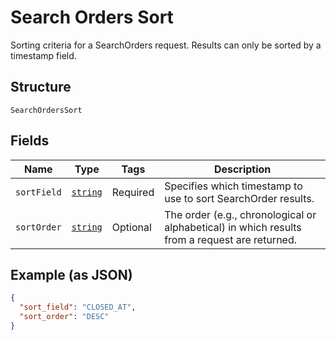 
# Search Orders Sort

Sorting criteria for a SearchOrders request. Results can only be sorted
by a timestamp field.

## Structure

`SearchOrdersSort`

## Fields

| Name | Type | Tags | Description |
|  --- | --- | --- | --- |
| `sortField` | [`string`](/doc/models/search-orders-sort-field.md) | Required | Specifies which timestamp to use to sort SearchOrder results. |
| `sortOrder` | [`string`](/doc/models/sort-order.md) | Optional | The order (e.g., chronological or alphabetical) in which results from a request are returned. |

## Example (as JSON)

```json
{
  "sort_field": "CLOSED_AT",
  "sort_order": "DESC"
}
```

